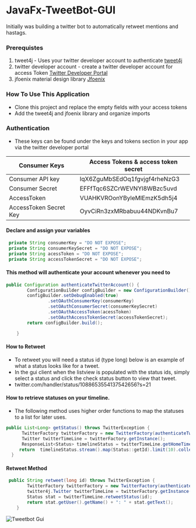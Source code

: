 # JavaFx-TweetBot-GUI
Initially was building a twitter bot to automatically retweet mentions and hastags.


### Prerequistes

1. tweet4j - Uses your twitter developer account to authenticate [tweet4j](http://twitter4j.org/en/)
1. twitter developer account - create a twitter developer account for access Token [Twitter Developer Portal](https://developer.twitter.com/en.html)
1. jfoenix material design library  [Jfoenix](http://www.jfoenix.com/index.html#start)



### How To Use This Application
* Clone this project and replace the empty fields with your access tokens
* Add the tweet4j and jfoenix library and organize imports

### Authentication 
* These keys can be found under the keys and tokens section in your app via the twitter developer portal

Consumer Keys|Access Tokens & access token secret
-------|-----------------------------------------
Consumer API key|lqX6ZguMbSEdOq1fgvjgf4rheNzG3
Consumer Secret|EFFfTqc6SZCrWEVNYl8WBzc5uvd
AccessToken|VUAHKVROonYByleMlEmzK5dh5j4
AccessToken Secret Key|OyvCiRn3zxMRbabuu44NDKvnBu7




#### Declare and assign your variables
```java
 private String consumerKey = "DO NOT EXPOSE";
 private String consumerKeySecret = "DO NOT EXPOSE";
 private String acessToken = "DO NOT EXPOSE";
 private String accessTokenSecret = "DO NOT EXPOSE";

```
#### This method will authenticate your account whenever you need to
```java
public Configuration authenticateTwitterAccount() {
        ConfigurationBuilder configBuilder = new ConfigurationBuilder();
        configBuilder.setDebugEnabled(true)
                .setOAuthConsumerKey(consumerKey)
                .setOAuthConsumerSecret(consumerKeySecret)
                .setOAuthAccessToken(acessToken)
                .setOAuthAccessTokenSecret(accessTokenSecret);
        return configBuilder.build();

    }

```

#### How to Retweet 
* To retweet you will need a status id (type long) below is an example of what a status looks like for a tweet.
* In the gui client when the listview is populated with the status ids, simply select a status and click the check status button to view that tweet. 
* twitter.com/handler/status/1088653554137542656?s=21

#### How to retrieve statuses on your timeline. 
* The following method uses higher order functions to map the statuses to a list for later uses.

```java
public List<Long> getStatus() throws TwitterException {
      TwitterFactory twitterFactory = new TwitterFactory(authenticateTwitterAccount());
      Twitter twitterTimeLine = twitterFactory.getInstance();
      ResponseList<Status> timelineStatus = twitterTimeLine.getHomeTimeline();
     return  timelineStatus.stream().map(Status::getId).limit(10).collect(Collectors.toList());
  }
```
#### Retweet Method

```java
 public String retweet(long id) throws TwitterException {
        TwitterFactory twitterFactory = new TwitterFactory(authenticateTwitterAccount());
        twitter4j.Twitter twitterTimeLine = twitterFactory.getInstance();
        Status stat = twitterTimeLine.retweetStatus(id);
        return stat.getUser().getName() + ": " + stat.getText();
    }
```


<img src="https://github.com/shavar67/TwitterBot2.0/blob/master/searchByHashTag.jpg"  title="Tweetbot Gui">

